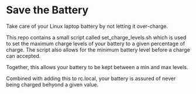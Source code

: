 # Save the Battery
Take care of your Linux laptop battery by not letting it over-charge.   

This repo contains a small script called set_charge_levels.sh which is used to set the maximum charge levels of your battery to a given percentage of charge.  The script also allows for the minimum battery level before a charge can accepted. 

Together, this allows your battery to be kept between a min and max levels.

Combined with adding this to rc.local, your battery is assured of never being charged behyond a given value.


